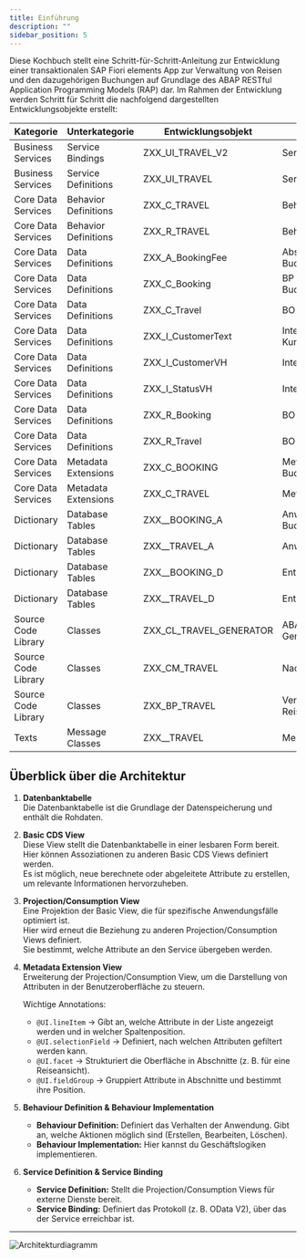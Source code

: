 ```yaml
---
title: Einführung
description: ""
sidebar_position: 5
---
```


Diese Kochbuch stellt eine Schritt-für-Schritt-Anleitung zur Entwicklung einer transaktionalen SAP Fiori elements App zur Verwaltung von Reisen und den dazugehörigen Buchungen auf Grundlage des ABAP RESTful Application Programming Models (RAP) dar. Im Rahmen der Entwicklung werden Schritt für Schritt die nachfolgend dargestellten Entwicklungsobjekte erstellt:

| Kategorie           | Unterkategorie        | Entwicklungsobjekt   | Anmerkungen                       |
| ------------------- | --------------------- | -------------------- | --------------------------------- |
| Business Services   | Service Bindings      | ZXX_UI_TRAVEL_V2        | Service Binding Reise             |
| Business Services   | Service Definitions   | ZXX_UI_TRAVEL           | Service Definition Reise          |
| Core Data Services  | Behavior Definitions  | ZXX_C_TRAVEL            | Behavior Projection Reise         |
| Core Data Services  | Behavior Definitions  | ZXX_R_TRAVEL            | Behavior Definition Reise         |
| Core Data Services  | Data Definitions      | ZXX_A_BookingFee        | Abstract View Buchungsgebühr      |
| Core Data Services  | Data Definitions      | ZXX_C_Booking           | BP Projection View Buchung        |
| Core Data Services  | Data Definitions      | ZXX_C_Travel            | BO Projection View Reise          |
| Core Data Services  | Data Definitions      | ZXX_I_CustomerText      | Interface View Kundenname         |
| Core Data Services  | Data Definitions      | ZXX_I_CustomerVH        | Interface View Kunde              |
| Core Data Services  | Data Definitions      | ZXX_I_StatusVH          | Interface View Status             |
| Core Data Services  | Data Definitions      | ZXX_R_Booking           | BO Base View Buchung              |
| Core Data Services  | Data Definitions      | ZXX_R_Travel            | BO Base View Reise                |
| Core Data Services  | Metadata Extensions   | ZXX_C_BOOKING           | Metadata Extension Buchung        |
| Core Data Services  | Metadata Extensions   | ZXX_C_TRAVEL            | Metadata Extension Reise          |
| Dictionary          | Database Tables       | ZXX__BOOKING_A          | Anwendungstabelle Buchung         |
| Dictionary          | Database Tables       | ZXX__TRAVEL_A           | Anwendungstabelle Reise           |
| Dictionary          | Database Tables       | ZXX__BOOKING_D          | Entwurfstabelle Buchung           |
| Dictionary          | Database Tables       | ZXX__TRAVEL_D           | Entwurfstabelle Reise             |
| Source Code Library | Classes               | ZXX_CL_TRAVEL_GENERATOR | ABAP-Klasse Reise-Generator       |
| Source Code Library | Classes               | ZXX_CM_TRAVEL           | Nachrichtenklasse Reise           |
| Source Code Library | Classes               | ZXX_BP_TRAVEL           | Verhaltensimplementierung Reise   |
| Texts               | Message Classes       | ZXX__TRAVEL             | Message Class Reise               |

## Überblick über die Architektur

1. **Datenbanktabelle**  
   Die Datenbanktabelle ist die Grundlage der Datenspeicherung und enthält die Rohdaten.

2. **Basic CDS View**  
   Diese View stellt die Datenbanktabelle in einer lesbaren Form bereit.  
   Hier können Assoziationen zu anderen Basic CDS Views definiert werden.  
   Es ist möglich, neue berechnete oder abgeleitete Attribute zu erstellen, um relevante Informationen hervorzuheben.

3. **Projection/Consumption View**  
   Eine Projektion der Basic View, die für spezifische Anwendungsfälle optimiert ist.  
   Hier wird erneut die Beziehung zu anderen Projection/Consumption Views definiert.  
   Sie bestimmt, welche Attribute an den Service übergeben werden.

4. **Metadata Extension View**  
   Erweiterung der Projection/Consumption View, um die Darstellung von Attributen in der Benutzeroberfläche zu steuern.  

   Wichtige Annotations:
   - `@UI.lineItem` → Gibt an, welche Attribute in der Liste angezeigt werden und in welcher Spaltenposition.
   - `@UI.selectionField` → Definiert, nach welchen Attributen gefiltert werden kann.
   - `@UI.facet` → Strukturiert die Oberfläche in Abschnitte (z. B. für eine Reiseansicht).
   - `@UI.fieldGroup` → Gruppiert Attribute in Abschnitte und bestimmt ihre Position.

5. **Behaviour Definition & Behaviour Implementation**  
   - **Behaviour Definition:** Definiert das Verhalten der Anwendung. Gibt an, welche Aktionen möglich sind (Erstellen, Bearbeiten, Löschen).  
   - **Behaviour Implementation:** Hier kannst du Geschäftslogiken implementieren.

6. **Service Definition & Service Binding**  
   - **Service Definition:** Stellt die Projection/Consumption Views für externe Dienste bereit.  
   - **Service Binding:** Definiert das Protokoll (z. B. OData V2), über das der Service erreichbar ist.

---
![Architekturdiagramm](/img/Relationship-Diagramm.png)